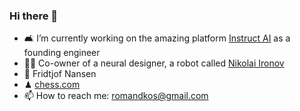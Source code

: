 ### Hi there 👋

- 🛋 I’m currently working on the amazing platform [Instruct AI](https://instruct.ai/) as a founding engineer
- 👨‍🎨 Co-owner of a neural designer, a robot called [Nikolai Ironov](https://ironov.artlebedev.com/)
- 🔭 Fridtjof Nansen
- ♟ [chess.com](https://www.chess.com/member/romannkos)
- 📫 How to reach me: romandkos@gmail.com
